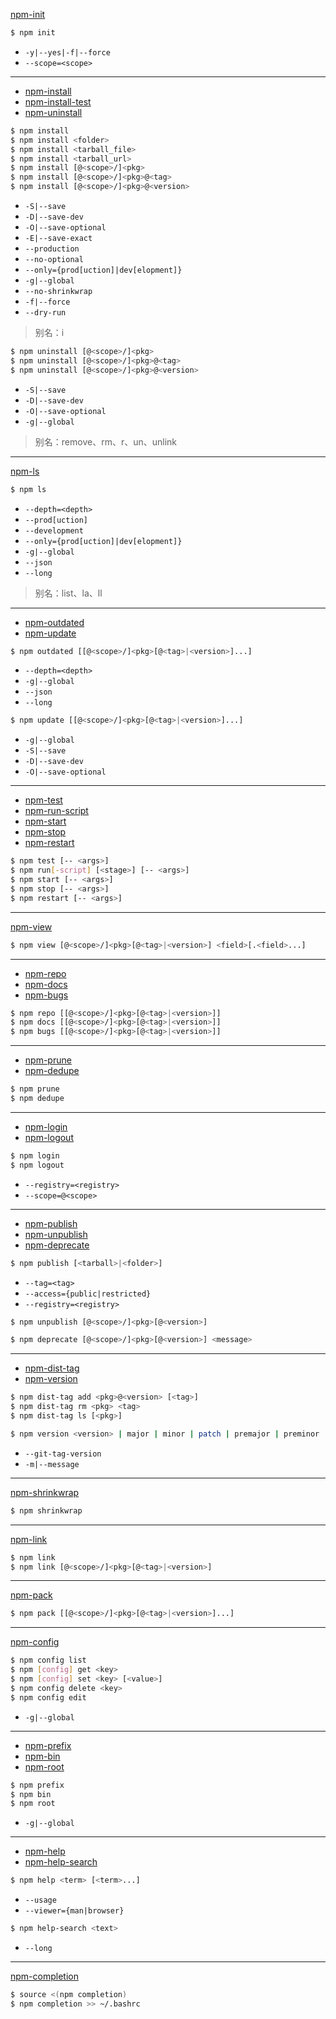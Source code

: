 [npm-init](https://docs.npmjs.com/cli/init)

```sh
$ npm init
```

- `-y|--yes|-f|--force`
- `--scope=<scope>`

---

- [npm-install](https://docs.npmjs.com/cli/install)
- [npm-install-test](https://docs.npmjs.com/cli/install-test)
- [npm-uninstall](https://docs.npmjs.com/cli/uninstall)

```sh
$ npm install
$ npm install <folder>
$ npm install <tarball_file>
$ npm install <tarball_url>
$ npm install [@<scope>/]<pkg>
$ npm install [@<scope>/]<pkg>@<tag>
$ npm install [@<scope>/]<pkg>@<version>
```

- `-S|--save`
- `-D|--save-dev`
- `-O|--save-optional`
- `-E|--save-exact`
- `--production`
- `--no-optional`
- `--only={prod[uction]|dev[elopment]}`
- `-g|--global`
- `--no-shrinkwrap`
- `-f|--force`
- `--dry-run`

> 别名：i

```sh
$ npm uninstall [@<scope>/]<pkg>
$ npm uninstall [@<scope>/]<pkg>@<tag>
$ npm uninstall [@<scope>/]<pkg>@<version>
```

- `-S|--save`
- `-D|--save-dev`
- `-O|--save-optional`
- `-g|--global`

> 别名：remove、rm、r、un、unlink

---

[npm-ls](https://docs.npmjs.com/cli/ls)

```sh
$ npm ls
```

- `--depth=<depth>`
- `--prod[uction]`
- `--development`
- `--only={prod[uction]|dev[elopment]}`
- `-g|--global`
- `--json`
- `--long`

> 别名：list、la、ll

---

- [npm-outdated](https://docs.npmjs.com/cli/outdated)
- [npm-update](https://docs.npmjs.com/cli/update)

```sh
$ npm outdated [[@<scope>/]<pkg>[@<tag>|<version>]...]
```

- `--depth=<depth>`
- `-g|--global`
- `--json`
- `--long`

```sh
$ npm update [[@<scope>/]<pkg>[@<tag>|<version>]...]
```

- `-g|--global`
- `-S|--save`
- `-D|--save-dev`
- `-O|--save-optional`

---

- [npm-test](https://docs.npmjs.com/cli/test)
- [npm-run-script](https://docs.npmjs.com/cli/run-script)
- [npm-start](https://docs.npmjs.com/cli/start)
- [npm-stop](https://docs.npmjs.com/cli/stop)
- [npm-restart](https://docs.npmjs.com/cli/restart)

```sh
$ npm test [-- <args>]
$ npm run[-script] [<stage>] [-- <args>]
$ npm start [-- <args>]
$ npm stop [-- <args>]
$ npm restart [-- <args>]
```

---

[npm-view](https://docs.npmjs.com/cli/view)

```sh
$ npm view [@<scope>/]<pkg>[@<tag>|<version>] <field>[.<field>...]
```

---

- [npm-repo](https://docs.npmjs.com/cli/repo)
- [npm-docs](https://docs.npmjs.com/cli/docs)
- [npm-bugs](https://docs.npmjs.com/cli/bugs)

```sh
$ npm repo [[@<scope>/]<pkg>[@<tag>|<version>]]
$ npm docs [[@<scope>/]<pkg>[@<tag>|<version>]]
$ npm bugs [[@<scope>/]<pkg>[@<tag>|<version>]]
```

---

- [npm-prune](https://docs.npmjs.com/cli/prune)
- [npm-dedupe](https://docs.npmjs.com/cli/dedupe)

```sh
$ npm prune
$ npm dedupe
```

---

- [npm-login](https://docs.npmjs.com/cli/adduser)
- [npm-logout](https://docs.npmjs.com/cli/logout)

```sh
$ npm login
$ npm logout
```

- `--registry=<registry>`
- `--scope=@<scope>`

---

- [npm-publish](https://docs.npmjs.com/cli/publish)
- [npm-unpublish](https://docs.npmjs.com/cli/unpublish)
- [npm-deprecate](https://docs.npmjs.com/cli/deprecate)

```sh
$ npm publish [<tarball>|<folder>]
```

- `--tag=<tag>`
- `--access={public|restricted}`
- `--registry=<registry>`

```sh
$ npm unpublish [@<scope>/]<pkg>[@<version>]
```

```sh
$ npm deprecate [@<scope>/]<pkg>[@<version>] <message>
```

---

- [npm-dist-tag](https://docs.npmjs.com/cli/dist-tag)
- [npm-version](https://docs.npmjs.com/cli/version)

```sh
$ npm dist-tag add <pkg>@<version> [<tag>]
$ npm dist-tag rm <pkg> <tag>
$ npm dist-tag ls [<pkg>]
```

```sh
$ npm version <version> | major | minor | patch | premajor | preminor | prepatch | prerelease | from-git
```

- `--git-tag-version`
- `-m|--message`

---

[npm-shrinkwrap](https://docs.npmjs.com/cli/shrinkwrap)

```sh
$ npm shrinkwrap
```

---

[npm-link](https://docs.npmjs.com/cli/link)

```sh
$ npm link
$ npm link [@<scope>/]<pkg>[@<tag>|<version>]
```

---

[npm-pack](https://docs.npmjs.com/cli/pack)

```sh
$ npm pack [[@<scope>/]<pkg>[@<tag>|<version>]...]
```

---

[npm-config](https://docs.npmjs.com/cli/config)

```sh
$ npm config list
$ npm [config] get <key>
$ npm [config] set <key> [<value>]
$ npm config delete <key>
$ npm config edit
```

- `-g|--global`

---

- [npm-prefix](https://docs.npmjs.com/cli/prefix)
- [npm-bin](https://docs.npmjs.com/cli/bin)
- [npm-root](https://docs.npmjs.com/cli/root)

```sh
$ npm prefix
$ npm bin
$ npm root
```

- `-g|--global`

---

- [npm-help](https://docs.npmjs.com/cli/help)
- [npm-help-search](https://docs.npmjs.com/cli/help-search)

```sh
$ npm help <term> [<term>...]
```

- `--usage`
- `--viewer={man|browser}`

```sh
$ npm help-search <text>
```

- `--long`

---

[npm-completion](https://docs.npmjs.com/cli/completion)

```sh
$ source <(npm completion)
$ npm completion >> ~/.bashrc
```
